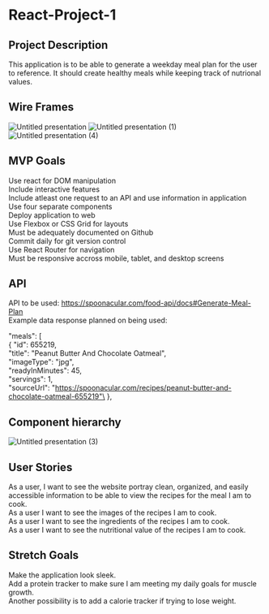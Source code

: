 # React-Project-1

## Project Description
This application is to be able to generate a weekday meal plan for the user to reference. It should create healthy meals while keeping track of nutrional values.
## Wire Frames
![Untitled presentation](https://user-images.githubusercontent.com/18333562/179317404-36cd4609-cf3f-44e0-a62a-9069b2d38dbc.png)
![Untitled presentation (1)](https://user-images.githubusercontent.com/18333562/179317403-ef084c71-6ed1-49d2-9ced-d89a1cadece6.png)
![Untitled presentation (4)](https://user-images.githubusercontent.com/18333562/179317405-9e557fad-c9fe-4c69-a447-4b5f5429d641.png)

## MVP Goals
Use react for DOM manipulation\
Include interactive features\
Include atleast one request to an API and use information in application\
Use four separate components\
Deploy application to web\
Use Flexbox or CSS Grid for layouts\
Must be adequately documented on Github\
Commit daily for git version control\
Use React Router for navigation\
Must be responsive accross mobile, tablet, and desktop screens

## API 
API to be used: https://spoonacular.com/food-api/docs#Generate-Meal-Plan \
Example data response planned on being used:

"meals": [ \
        {
            "id": 655219,\
            "title": "Peanut Butter And Chocolate Oatmeal",\
            "imageType": "jpg",\
            "readyInMinutes": 45,\
            "servings": 1,\
            "sourceUrl": "https://spoonacular.com/recipes/peanut-butter-and-chocolate-oatmeal-655219"\
        },

## Component hierarchy
![Untitled presentation (3)](https://user-images.githubusercontent.com/18333562/179317406-9344b367-0031-44c8-8473-eaf8d2b2d61d.png)

## User Stories
As a user, I want to see the website portray clean, organized, and easily accessible information to be able to view the recipes for the meal I am to cook.\
As a user I want to see the images of the recipes I am to cook. \
As a user I want to see the ingredients of the recipes I am to cook.\
As a user I want to see the nutritional value of the recipes I am to cook.

## Stretch Goals
Make the application look sleek.\
Add a protein tracker to make sure I am meeting my daily goals for muscle growth.\
Another possibility is to add a calorie tracker if trying to lose weight.